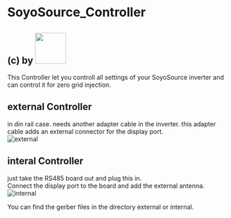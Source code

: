 # SoyoSource_Controller
## (c) by [<img src="https://github.com/wasn-eu/CubeCell_Getting_Started/raw/master/images/wasn_logo.png" width=70>](https://www.wasn.eu)

This Controller let you controll all settings of your SoyoSource inverter and can control it for zero grid injection.   
    
## external Controller 
in din rail case. needs another adapter cable in the inverter. this adapter cable adds an external connector for the display port.   
![external](../../raw/master/images/soyosource_extern.jpg)      

    
## interal Controller
just take the RS485 board out and plug this in.    
Connect the display port to the board and add the external antenna.    
![internal](../../raw/master/images/soyosource_intern.png)   
   

You can find the gerber files in the directory external or internal.
